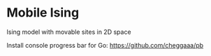 # Mobile Ising
Ising model with movable sites in 2D space

Install console progress bar for Go: https://github.com/cheggaaa/pb
